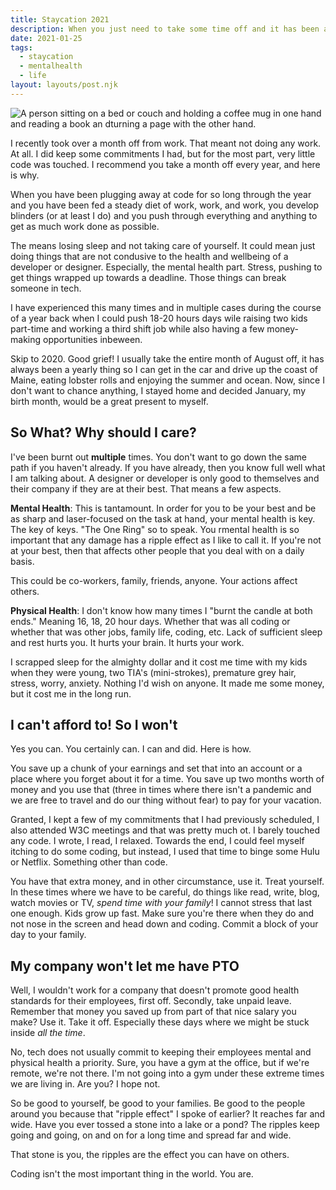 ```yaml
---
title: Staycation 2021
description: When you just need to take some time off and it has been a long time coming.
date: 2021-01-25
tags:
  - staycation
  - mentalhealth
  - life
layout: layouts/post.njk
---
```


![A person sitting on a bed or couch and holding a coffee mug in one hand and reading a book an dturning a page with the other hand.](https://res.cloudinary.com/colabottles/image/upload/v1611591059/images/staycation.jpg "Photo by Nathan Dumlao on Unsplash.")

I recently took over a month off from work. That meant not doing any work. At all. I did keep some commitments I had, but for the most part, very little code was touched. I recommend you take a month off every year, and here is why.

When you have been plugging away at code for so long through the year and you have been fed a steady diet of work, work, and work, you develop blinders (or at least I do) and you push through everything and anything to get as much work done as possible.

The means losing sleep and not taking care of yourself. It could mean just doing things that are not condusive to the health and wellbeing of a developer or designer. Especially, the mental health part. Stress, pushing to get things wrapped up towards a deadline. Those things can break someone in tech.

I have experienced this many times and in multiple cases during the course of a year back when I could push 18-20 hours days wile raising two kids part-time and working a third shift job while also having a few money-making opportunities inbeween.

Skip to 2020. Good grief! I usually take the entire month of August off, it has always been a yearly thing so I can get in the car and drive up the coast of Maine, eating lobster rolls and enjoying the summer and ocean. Now, since I don't want to chance anything, I stayed home and decided January, my birth month, would be a great present to myself.

## So What? Why should I care?

I've been burnt out **multiple** times. You don't want to go down the same path if you haven't already. If you have already, then you know full well what I am talking about. A designer or developer is only good to themselves and their company if they are at their best. That means a few aspects.

**Mental Health**: This is tantamount. In order for you to be your best and be as sharp and laser-focused on the task at hand, your mental health is key. The key of keys. "The One Ring" so to speak. You rmental health is so important that any damage has a ripple effect as I like to call it. If you're not at your best, then that affects other people that you deal with on a daily basis.

This could be co-workers, family, friends, anyone. Your actions affect others.

**Physical Health**: I don't know how many times I "burnt the candle at both ends." Meaning 16, 18, 20 hour days. Whether that was all coding or whether that was other jobs, family life, coding, etc. Lack of sufficient sleep and rest hurts you. It hurts your brain. It hurts your work.

I scrapped sleep for the almighty dollar and it cost me time with my kids when they were young, two TIA's (mini-strokes), premature grey hair, stress, worry, anxiety. Nothing I'd wish on anyone. It made me some money, but it cost me in the long run.

## I can't afford to! So I won't

Yes you can. You certainly can. I can and did. Here is how.

You save up a chunk of your earnings and set that into an account or a place where you forget about it for a time. You save up two months worth of money and you use that (three in times where there isn't a pandemic and we are free to travel and do our thing without fear) to pay for your vacation.

Granted, I kept a few of my commitments that I had previously scheduled, I also attended W3C meetings and that was pretty much ot. I barely touched any code. I wrote, I read, I relaxed. Towards the end, I could feel myself itching to do some coding, but instead, I used that time to binge some Hulu or Netflix. Something other than code.

You have that extra money, and in other circumstance, use it. Treat yourself. In these times where we have to be careful, do things like read, write, blog, watch movies or TV, _spend time with your family_! I cannot stress that last one enough. Kids grow up fast. Make sure you're there when they do and not nose in the screen and head down and coding. Commit a block of your day to your family.

## My company won't let me have PTO

Well, I wouldn't work for a company that doesn't promote good health standards for their employees, first off. Secondly, take unpaid leave. Remember that money you saved up from part of that nice salary you make? Use it. Take it off. Especially these days where we might be stuck inside _all the time_.

No, tech does not usually commit to keeping their employees mental and physical health a priority. Sure, you have a gym at the office, but if we're remote, we're not there. I'm not going into a gym under these extreme times we are living in. Are you? I hope not.

So be good to yourself, be good to your families. Be good to the people around you because that "ripple effect" I spoke of earlier? It reaches far and wide. Have you ever tossed a stone into a lake or a pond? The ripples keep going and going, on and on for a long time and spread far and wide.

That stone is you, the ripples are the effect you can have on others.

Coding isn't the most important thing in the world. You are.

